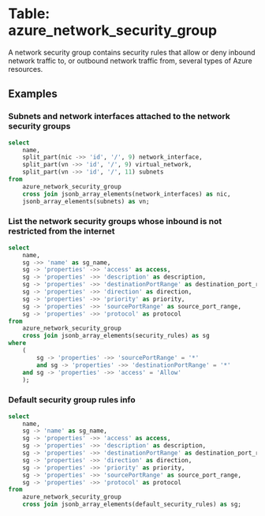 # Table: azure_network_security_group

A network security group contains security rules that allow or deny inbound network traffic to, or outbound network traffic from, several types of Azure resources.

## Examples

### Subnets and network interfaces attached to the network security groups

```sql
select
	name,
	split_part(nic ->> 'id', '/', 9) network_interface,
	split_part(vn ->> 'id', '/', 9) virtual_network,
	split_part(vn ->> 'id', '/', 11) subnets
from
	azure_network_security_group
	cross join jsonb_array_elements(network_interfaces) as nic,
	jsonb_array_elements(subnets) as vn;
```


### List the network security groups whose inbound is not restricted from the internet

```sql
select
	name,
	sg ->> 'name' as sg_name,
	sg -> 'properties' ->> 'access' as access,
	sg -> 'properties' ->> 'description' as description,
	sg -> 'properties' ->> 'destinationPortRange' as destination_port_range,
	sg -> 'properties' ->> 'direction' as direction,
	sg -> 'properties' ->> 'priority' as priority,
	sg -> 'properties' ->> 'sourcePortRange' as source_port_range,
	sg -> 'properties' ->> 'protocol' as protocol
from
	azure_network_security_group
	cross join jsonb_array_elements(security_rules) as sg
where
	(
		sg -> 'properties' ->> 'sourcePortRange' = '*'
		and sg -> 'properties' ->> 'destinationPortRange' = '*'
    and sg -> 'properties' ->> 'access' = 'Allow'
	);
```


### Default security group rules info

```sql
select
	name,
	sg -> 'name' as sg_name,
	sg -> 'properties' ->> 'access' as access,
	sg -> 'properties' ->> 'description' as description,
	sg -> 'properties' ->> 'destinationPortRange' as destination_port_range,
	sg -> 'properties' ->> 'direction' as direction,
	sg -> 'properties' ->> 'priority' as priority,
	sg -> 'properties' ->> 'sourcePortRange' as source_port_range,
	sg -> 'properties' ->> 'protocol' as protocol
from
	azure_network_security_group
	cross join jsonb_array_elements(default_security_rules) as sg;
```